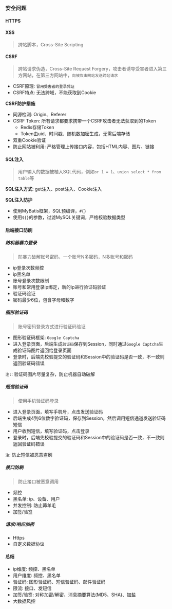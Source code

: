 ### 安全问题

#### HTTPS

#### XSS

> 跨站脚本，Cross-Site Scripting

#### CSRF

> 跨站请求伪造，Cross-Site Request Forgery，攻击者诱导受害者进入第三方网站，在第三方网站中，`向被攻击网站发送跨站请求`

* CSRF原理: `冒用受害者的登录凭证`
* CSRF特点: 无法跨域，不能获取到Cookie

**CSRF防护措施**

* 同源检测: Origin、Referer
* CSRF Token: 所有请求都要求携带一个CSRF攻击者无法获取到的Token
    * Redis存储Token
    * Token由uid、时间戳、随机数加密生成，无需后端存储
* 双重Cookie验证
* 防止网站被利用: 严格管理上传接口内容，包括HTML内容、图片、链接

#### SQL注入

> 用户输入的数据被植入SQL代码，例如`or 1 = 1`、`union select * from table`等

**SQL注入方式**: get注入、post注入、Cookie注入

**SQL注入防护**

* 使用MyBatis框架，SQL预编译，`#{}`
* 使用`${}`的参数，过滤MySQL关键词，严格校验数据类型

#### 后端接口防刷

##### 防机器暴力登录

> 防暴力破解账号密码，一个账号N多密码，N多账号和密码

* ip登录次数频控
* ip黑名单
* 账号登录次数限制
* 账号和常用登录ip绑定，新的ip进行验证码验证
* 验证码验证
* 密码最少6位，包含字母和数字

##### 图形验证码

> 账号密码登录方式进行验证码验证

* 图形验证码框架: `Google Captcha`
* 进入登录页面，后端生成`验证码`保存到Session，同时通过`Google Captcha`生成验证码图片返回给登录页面
* 登录时，后端先校验提交的验证码和Session中的验证码是否一致，不一致则返回验证码错误

`注:`: 验证码图片尽量复杂，防止机器自动破解

##### 短信验证码

> 使用手机验证码登录

* 进入登录页面，填写手机号，点击发送验证码
* 后端生成4到6位数字验证码，保存到Session，然后调用短信通道发送验证码短信
* 用户收到短信，填写验证码，点击登录
* 登录时，后端先校验提交的验证码和Session中的验证码是否一致，不一致则返回验证码错误

`注`: 防止短信被恶意盗刷

##### 接口防刷

> 防止接口被恶意调用

* 频控
* 黑名单: ip、设备、用户
* 并发控制: 防止薅羊毛
* 加签/验签

##### 请求/响应加密

* Https
* 自定义数据协议

#### 总结

* ip维度: 频控、黑名单
* 用户维度: 频控、黑名单
* 验证码: 图形验证码、短信验证码、邮件验证码
* 限流: 接口、发短信
* 加签/验签: 对称加密/解密、消息摘要算法(MD5、SHA)、加盐
* 大数据风控
